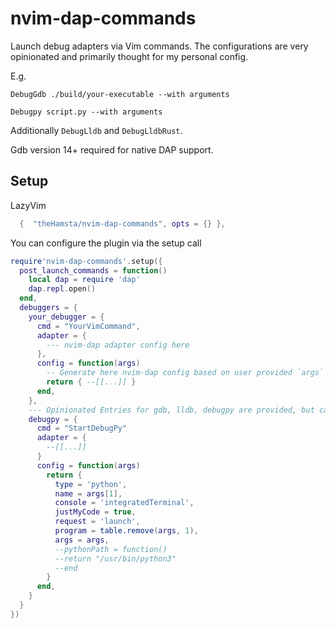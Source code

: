 # nvim-dap-commands

Launch debug adapters via Vim commands.
The configurations are very opinionated and primarily thought for my personal config.


E.g.
```
DebugGdb ./build/your-executable --with arguments
```


```
Debugpy script.py --with arguments
```

Additionally `DebugLldb` and `DebugLldbRust`.

Gdb version 14+ required for native DAP support.


## Setup

LazyVim
```lua
  {  "theHamsta/nvim-dap-commands", opts = {} },
```

You can configure the plugin via the setup call

```lua
require'nvim-dap-commands'.setup({
  post_launch_commands = function()
    local dap = require 'dap'
    dap.repl.open()
  end,
  debuggers = {
    your_debugger = {
      cmd = "YourVimCommand",
      adapter = {
        --- nvim-dap adapter config here
      },
      config = function(args)
        -- Generate here nvim-dap config based on user provided `args`
        return { --[[...]] }
      end,
    },
    --- Opinionated Entries for gdb, lldb, debugpy are provided, but can also be overwritten
    debugpy = {
      cmd = "StartDebugPy"
      adapter = {
        --[[...]]
      }
      config = function(args)
        return {
          type = 'python',
          name = args[1],
          console = 'integratedTerminal',
          justMyCode = true,
          request = 'launch',
          program = table.remove(args, 1),
          args = args,
          --pythonPath = function()
          --return "/usr/bin/python3"
          --end
        }
      end,
    }
  }
})
```
